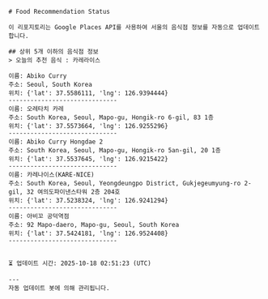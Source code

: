 
    # Food Recommendation Status

    이 리포지토리는 Google Places API를 사용하여 서울의 음식점 정보를 자동으로 업데이트합니다.

    ## 상위 5개 이하의 음식점 정보
    > 오늘의 추천 음식 : 카레라이스

	이름: Abiko Curry
	주소: Seoul, South Korea
	위치: {'lat': 37.5586111, 'lng': 126.9394444}
	------------------------------
	이름: 오레타치 카레
	주소: South Korea, Seoul, Mapo-gu, Hongik-ro 6-gil, 83 1층
	위치: {'lat': 37.5573664, 'lng': 126.9255296}
	------------------------------
	이름: Abiko Curry Hongdae 2
	주소: South Korea, Seoul, Mapo-gu, Hongik-ro 5an-gil, 20 1층
	위치: {'lat': 37.5537645, 'lng': 126.9215422}
	------------------------------
	이름: 카레나이스(KARE-NICE)
	주소: South Korea, Seoul, Yeongdeungpo District, Gukjegeumyung-ro 2-gil, 32 여의도파이낸스타워 2층 204호
	위치: {'lat': 37.5238324, 'lng': 126.9241294}
	------------------------------
	이름: 아비꼬 공덕역점
	주소: 92 Mapo-daero, Mapo-gu, Seoul, South Korea
	위치: {'lat': 37.5424181, 'lng': 126.9524408}
	------------------------------


    ⏳ 업데이트 시간: 2025-10-18 02:51:23 (UTC)

    ---
    자동 업데이트 봇에 의해 관리됩니다.
    